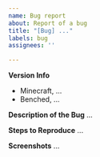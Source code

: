```yaml
---
name: Bug report
about: Report of a bug
title: "[Bug] ..."
labels: bug
assignees: ''

---
```


**Version Info**
- Minecraft, ...
- Benched, ...

**Description of the Bug**
...

**Steps to Reproduce**
...

**Screenshots**
...
